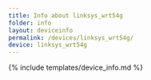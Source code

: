 ```yaml
---
title: Info about linksys_wrt54g
folder: info
layout: deviceinfo
permalink: /devices/linksys_wrt54g/
device: linksys_wrt54g
---
```

{% include templates/device_info.md %}
